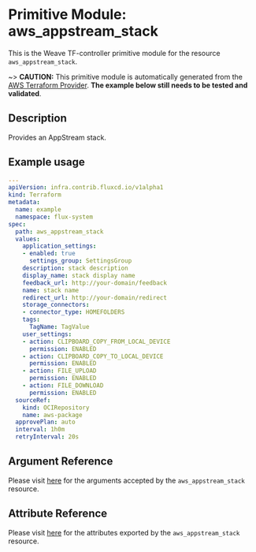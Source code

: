
# Primitive Module: aws_appstream_stack

This is the Weave TF-controller primitive module for the resource `aws_appstream_stack`.

~> **CAUTION:** This primitive module is automatically generated from the [AWS Terraform Provider](https://registry.terraform.io/providers/hashicorp/aws/latest/docs/resources/appstream_stack). **The example below still needs to be tested and validated**.

## Description

Provides an AppStream stack.

## Example usage

```yaml
---
apiVersion: infra.contrib.fluxcd.io/v1alpha1
kind: Terraform
metadata:
  name: example
  namespace: flux-system
spec:
  path: aws_appstream_stack
  values:
    application_settings:
    - enabled: true
      settings_group: SettingsGroup
    description: stack description
    display_name: stack display name
    feedback_url: http://your-domain/feedback
    name: stack name
    redirect_url: http://your-domain/redirect
    storage_connectors:
    - connector_type: HOMEFOLDERS
    tags:
      TagName: TagValue
    user_settings:
    - action: CLIPBOARD_COPY_FROM_LOCAL_DEVICE
      permission: ENABLED
    - action: CLIPBOARD_COPY_TO_LOCAL_DEVICE
      permission: ENABLED
    - action: FILE_UPLOAD
      permission: ENABLED
    - action: FILE_DOWNLOAD
      permission: ENABLED
  sourceRef:
    kind: OCIRepository
    name: aws-package
  approvePlan: auto
  interval: 1h0m
  retryInterval: 20s
```

## Argument Reference

Please visit [here](https://registry.terraform.io/providers/hashicorp/aws/latest/docs/resources/appstream_stack#argument-reference) for the arguments accepted by the `aws_appstream_stack` resource.

## Attribute Reference

Please visit [here](https://registry.terraform.io/providers/hashicorp/aws/latest/docs/resources/appstream_stack#attributes-reference) for the attributes exported by the `aws_appstream_stack` resource.
